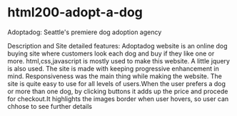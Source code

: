 # html200-adopt-a-dog
Adoptadog: Seattle's premiere dog adoption agency

Description and Site detailed features:
  Adoptadog website is an online dog buying site where customers look each dog and buy if they like one or more. html,css,javascript is mostly used to make this website. A little jquery 
is also used. The site is made with keeping progressive enhancement in mind. Responsiveness was the main thing while making the website. The site is quite easy to use for all levels of 
users.When the user prefers a dog or more than one dog, by clicking buttons it adds up the price and procede for checkout.It highlights the images border when user hovers, so user can 
chhose to see further details

